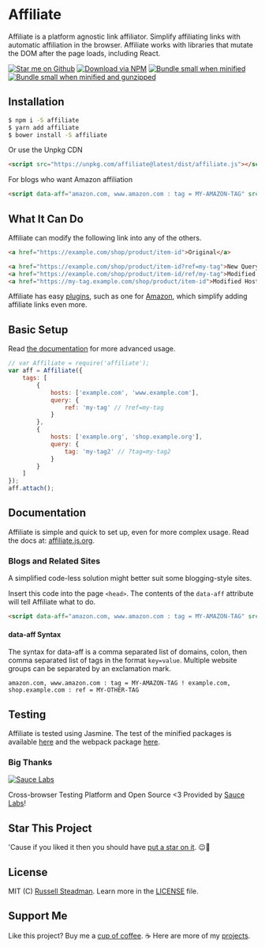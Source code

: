 # Affiliate
Affiliate is a platform agnostic link affiliator. Simplify affiliating links with automatic affiliation in the browser. Affiliate works with libraries that mutate the DOM after the page loads, including React.

[![Star me on Github](https://img.shields.io/github/stars/teamtofu/affiliate.svg)](https://github.com/teamtofu/affiliate) [![Download via NPM](https://img.shields.io/npm/dt/affiliate.svg)](https://www.npmjs.com/package/affiliate) [![Bundle small when minified](https://img.shields.io/bundlephobia/min/affiliate.svg)](https://www.npmjs.com/package/affiliate) [![Bundle small when minified and gunzipped](https://img.shields.io/bundlephobia/minzip/affiliate.svg)](https://www.npmjs.com/package/affiliate)

## Installation

```bash
$ npm i -S affiliate
$ yarn add affiliate
$ bower install -S affiliate
```

Or use the Unpkg CDN
```html
<script src="https://unpkg.com/affiliate@latest/dist/affiliate.js"></script>
```

For blogs who want Amazon affiliation
```html
<script data-aff="amazon.com, www.amazon.com : tag = MY-AMAZON-TAG" src="https://unpkg.com/affiliate@1.2.x/dist/affiliate.js" async id="aff-js"></script>
```

## What It Can Do

Affiliate can modify the following link into any of the others.
```html
<a href="https://example.com/shop/product/item-id">Original</a>
```

```html
<a href="https://example.com/shop/product/item-id?ref=my-tag">New Query Tags</a>
<a href="https://example.com/shop/product/item-id/ref/my-tag">Modified URL Path</a>
<a href="https://my-tag.example.com/shop/product/item-id">Modified Host Name</a>
```

Affiliate has easy [plugins](https://affiliate.js.org/plugins), such as one for [Amazon](https://affiliate.js.org/plugins/amazon), which simplify adding affiliate links even more.

## Basic Setup

Read [the documentation](https://affiliate.js.org/) for more advanced usage.

```js
// var Affiliate = require('affiliate');
var aff = Affiliate({
    tags: [
        {
            hosts: ['example.com', 'www.example.com'],
            query: {
                ref: 'my-tag' // ?ref=my-tag
            }
        },
        {
            hosts: ['example.org', 'shop.example.org'],
            query: {
                tag: 'my-tag2' // ?tag=my-tag2
            }
        }
    ]
});
aff.attach();
```

## Documentation

Affiliate is simple and quick to set up, even for more complex usage. Read the docs at: [affiliate.js.org](https://affiliate.js.org/).

### Blogs and Related Sites

A simplified code-less solution might better suit some blogging-style sites.

Insert this code into the page `<head>`. The contents of the `data-aff` attribute will tell Affiliate what to do.
```html
<script data-aff="amazon.com, www.amazon.com : tag = MY-AMAZON-TAG" src="https://unpkg.com/affiliate@1.2.x/dist/affiliate.js" async id="aff-js"></script>
```

#### data-aff Syntax
The syntax for data-aff is a comma separated list of domains, colon, then comma separated list of tags in the format `key=value`. Multiple website groups can be separated by an exclamation mark.
```
amazon.com, www.amazon.com : tag = MY-AMAZON-TAG ! example.com, shop.example.com : ref = MY-OTHER-TAG
```

## Testing

Affiliate is tested using Jasmine. The test of the minified packages is available [here](https://affiliate.js.org/test/index.html) and the webpack package [here](https://affiliate.js.org/test/webpack.html).

### Big Thanks

[![Sauce Labs](https://affiliate.js.org/test/sauce/saucelabs.png)](https://saucelabs.com/)

Cross-browser Testing Platform and Open Source <3 Provided by [Sauce Labs](https://saucelabs.com/)!

## Star This Project

'Cause if you liked it then you should have [put a star on it](https://github.com/teamtofu/affiliate). &#x1f609;&#xe51f;

## License

MIT (C) [Russell Steadman](https://teamtofu.github.io/contact). Learn more in the [LICENSE](https://github.com/teamtofu/affiliate/blob/master/LICENSE) file.

## Support Me

Like this project? Buy me a [cup of coffee](https://www.paypal.me/RussellSteadman/3). &#x2615; Here are more of my [projects](https://teamtofu.github.io/).
